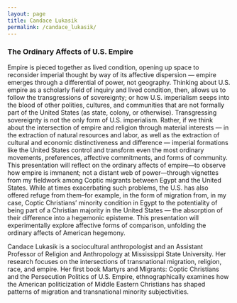 ```yaml
---
layout: page
title: Candace Lukasik
permalink: /candace_lukasik/
---
```


<h3>The Ordinary Affects of U.S. Empire</h3>

<p>Empire is pieced together as lived condition, opening up space to reconsider imperial thought by way of its affective dispersion — empire emerges through a differential of power, not geography. Thinking about U.S. empire as a scholarly field of inquiry and lived condition, then, allows us to follow the transgressions of sovereignty; or how U.S. imperialism seeps into the blood of other polities, cultures, and communities that are not formally part of the United States (as state, colony, or otherwise). Transgressing sovereignty is not the only form of U.S. imperialism. Rather, if we think about the intersection of empire and religion through material interests — in the extraction of natural resources and labor, as well as the extraction of cultural and economic distinctiveness and difference — imperial formations like the United States control and transform even the most ordinary movements, preferences, affective commitments, and forms of community. This presentation will reflect on the ordinary affects of empire—to observe how empire is immanent; not a distant web of power—through vignettes from my fieldwork among Coptic migrants between Egypt and the United States. While at times exacerbating such problems, the U.S. has also offered refuge from them–for example, in the form of migration from, in my case, Coptic Christians’ minority condition in Egypt to the potentiality of being part of a Christian majority in the United States — the absorption of their difference into a hegemonic episteme. This presentation will experimentally explore affective forms of comparison, unfolding the ordinary affects of American hegemony.</p>

<p>Candace Lukasik is a sociocultural anthropologist and an Assistant Professor of Religion and Anthropology at Mississippi State University. Her research focuses on the intersections of transnational migration, religion, race, and empire. Her first book Martyrs and Migrants: Coptic Christians and the Persecution Politics of U.S. Empire, ethnographically examines how the American politicization of Middle Eastern Christians has shaped patterns of migration and transnational minority subjectivities.</p>